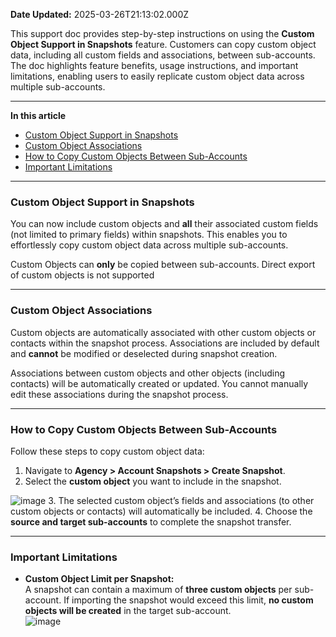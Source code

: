 **Date Updated:** 2025-03-26T21:13:02.000Z

This support doc provides step-by-step instructions on using the **Custom Object Support in Snapshots** feature. Customers can copy custom object data, including all custom fields and associations, between sub-accounts. The doc highlights feature benefits, usage instructions, and important limitations, enabling users to easily replicate custom object data across multiple sub-accounts.

---

**In this article**

* [Custom Object Support in Snapshots](#Custom-Object-Support-in-Snapshots)
* [Custom Object Associations](#Custom-Object-Associations)
* [How to Copy Custom Objects Between Sub-Accounts](#How-to-Copy-Custom-Objects-Between-Sub-Accounts)
* [Important Limitations](#Important-Limitations)

---

### **Custom Object Support in Snapshots**

You can now include custom objects and **all** their associated custom fields (not limited to primary fields) within snapshots. This enables you to effortlessly copy custom object data across multiple sub-accounts.

  
Custom Objects can **only** be copied between sub-accounts. Direct export of custom objects is not supported

  
---

### **Custom Object Associations**

Custom objects are automatically associated with other custom objects or contacts within the snapshot process. Associations are included by default and **cannot** be modified or deselected during snapshot creation.

  
Associations between custom objects and other objects (including contacts) will be automatically created or updated. You cannot manually edit these associations during the snapshot process. 

---

### **How to Copy Custom Objects Between Sub-Accounts**

Follow these steps to copy custom object data:

1. Navigate to **Agency > Account Snapshots > Create Snapshot**.
2. Select the **custom object** you want to include in the snapshot.  
    
![image](https://s3.amazonaws.com/cdn.freshdesk.com/data/helpdesk/attachments/production/155044030767/original/n7iRDBYfiTyYb3DoXpfDSxrIyGPW_4o0ZA.jpeg?1743003209)
3. The selected custom object’s fields and associations (to other custom objects or contacts) will automatically be included.
4. Choose the **source and target sub-accounts** to complete the snapshot transfer.

---

### **Important Limitations**

* **Custom Object Limit per Snapshot:**  
A snapshot can contain a maximum of **three custom objects** per sub-account. If importing the snapshot would exceed this limit, **no custom objects will be created** in the target sub-account.  
![image](https://s3.amazonaws.com/cdn.freshdesk.com/data/helpdesk/attachments/production/155044030766/original/9pczRGzzuyL8JioF89jryQmRSlT3fHFDGw.jpeg?1743003209)

#   
